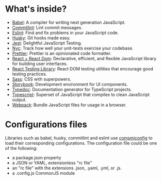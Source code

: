 # What's inside?

- [Babel](https://github.com/babel/babel): A compiler for writing next generation JavaScript.
- [Commitlint](https://github.com/conventional-changelog/commitlint/#what-is-commitlint): Lint commit messages.
- [Eslint](https://github.com/eslint/eslint): Find and fix problems in your JavaScript code.
- [Husky](https://github.com/typicode/husky): Git hooks made easy.
- [Jest](https://github.com/facebook/jest): Delightful JavaScript Testing.
- [Nyc](https://github.com/istanbuljs/nyc): Track how well your unit-tests exercise your codebase.
- [Prettier](https://github.com/prettier/prettier): Prettier is an opinionated code formatter.
- [React + React Dom](https://github.com/facebook/react): Declarative, efficient, and flexible JavaScript library for building user interfaces.
- [React Testing Library](https://github.com/testing-library/react-testing-library): React DOM testing utilities that encourage good testing practices.
- [Sass](https://github.com/sass/sass): CSS with superpowers.
- [Storybook](https://github.com/storybookjs/storybook): Development environment for UI components.
- [Typedoc](https://github.com/TypeStrong/typedoc): Documentation generator for TypeScript projects.
- [Typescript](https://github.com/microsoft/TypeScript): Superset of JavaScript that compiles to clean JavaScript output.
- [Webpack](https://github.com/webpack/webpack): Bundle JavaScript files for usage in a browser.

# Configurations files

Libraries such as babel, husky, commitlint and eslint use [comsmiconfig](https://github.com/davidtheclark/cosmiconfig) to load their corresponding configurations. The configuration file could be one of the following:

- a package.json property
- a JSON or YAML, extensionless "rc file"
- an "rc file" with the extensions .json, .yaml, .yml, or .js.
- a .config.js CommonJS module
